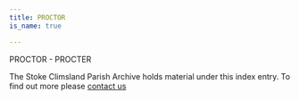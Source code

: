 ```yaml
---
title: PROCTOR
is_name: true

---
```


PROCTOR - PROCTER


The Stoke Climsland Parish Archive holds material under this index entry. To find out more please [contact us](/contact/)
